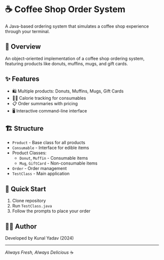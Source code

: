 # ☕ Coffee Shop Order System

A Java-based ordering system that simulates a coffee shop experience through your terminal.

## 🎯 Overview

An object-oriented implementation of a coffee shop ordering system, featuring products like donuts, muffins, mugs, and gift cards.

## ✨ Features

- 🛍️ Multiple products: Donuts, Muffins, Mugs, Gift Cards
- 🏃‍♂️ Calorie tracking for consumables
- 📋 Order summaries with pricing
- 🖥️ Interactive command-line interface

## 🏗️ Structure

- `Product` - Base class for all products
- `Consumable` - Interface for edible items
- Product Classes:
  - `Donut`, `Muffin` - Consumable items
  - `Mug`, `GiftCard` - Non-consumable items
- `Order` - Order management
- `TestClass` - Main application

## 🚀 Quick Start

1. Clone repository
2. Run `TestClass.java`
3. Follow the prompts to place your order

## 👨‍💻 Author

Developed by Kunal Yadav (2024)

---
*Always Fresh, Always Delicious* ☕ 
